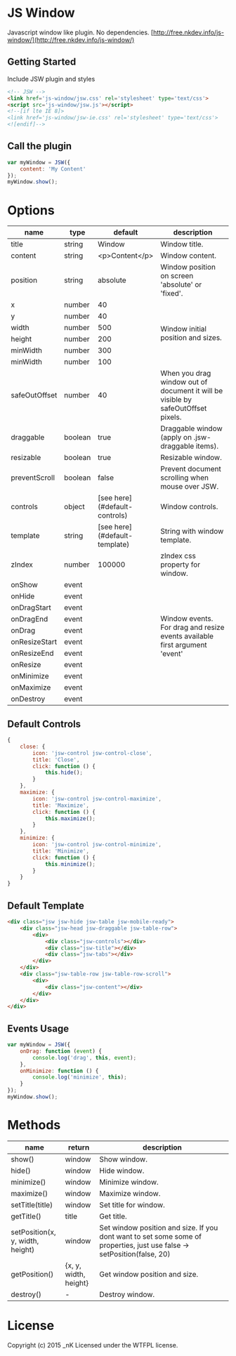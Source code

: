 # JS Window
Javascript window like plugin. No dependencies. [http://free.nkdev.info/js-window/](http://free.nkdev.info/js-window/)

## Getting Started
Include JSW plugin and styles
```html
<!-- JSW -->
<link href='js-window/jsw.css' rel='stylesheet' type='text/css'>
<script src='js-window/jsw.js'></script>
<!--[if lte IE 8]>
<link href='js-window/jsw-ie.css' rel='stylesheet' type='text/css'>
<![endif]-->
```

## Call the plugin
```javascript
var myWindow = JSW({
    content: 'My Content'
});
myWindow.show();
```

# Options
<table class='table table-bordered table-striped'>
    <thead>
        <tr>
            <th>name</th>
            <th>type</th>
            <th>default</th>
            <th style='width: 60%;'>description</th>
        </tr>
    </thead>
    <tbody>
        <tr>
            <td>title</td>
            <td>string</td>
            <td>Window</td>
            <td>Window title.</td>
        </tr>
        <tr>
            <td>content</td>
            <td>string</td>
            <td>&lt;p>Content&lt;/p></td>
            <td>Window content.</td>
        </tr>
        <tr>
            <td>position</td>
            <td>string</td>
            <td>absolute</td>
            <td>Window position on screen 'absolute' or 'fixed'.</td>
        </tr>
        <tr>
            <td>x</td>
            <td>number</td>
            <td>40</td>
            <td rowspan='6'>Window initial position and sizes.</td>
        </tr>
        <tr>
            <td>y</td>
            <td>number</td>
            <td>40</td>
        </tr>
        <tr>
            <td>width</td>
            <td>number</td>
            <td>500</td>
        </tr>
        <tr>
            <td>height</td>
            <td>number</td>
            <td>200</td>
        </tr>
        <tr>
            <td>minWidth</td>
            <td>number</td>
            <td>300</td>
        </tr>
        <tr>
            <td>minWidth</td>
            <td>number</td>
            <td>100</td>
        </tr>
        <tr>
            <td>safeOutOffset</td>
            <td>number</td>
            <td>40</td>
            <td>When you drag window out of document it will be visible by safeOutOffset pixels.</td>
        </tr>
        <tr>
            <td>draggable</td>
            <td>boolean</td>
            <td>true</td>
            <td>Draggable window (apply on .jsw-draggable items).</td>
        </tr>
        <tr>
            <td>resizable</td>
            <td>boolean</td>
            <td>true</td>
            <td>Resizable window.</td>
        </tr>
        <tr>
            <td>preventScroll</td>
            <td>boolean</td>
            <td>false</td>
            <td>Prevent document scrolling when mouse over JSW.</td>
        </tr>
        <tr>
            <td>controls</td>
            <td>object</td>
            <td>[see here](#default-controls)</td>
            <td>Window controls.</td>
        </tr>
        <tr>
            <td>template</td>
            <td>string</td>
            <td>[see here](#default-template)</td>
            <td>String with window template.</td>
        </tr>
        <tr>
            <td>zIndex</td>
            <td>number</td>
            <td>100000</td>
            <td>zIndex css property for window.</td>
        </tr>
        <tr>
            <td>onShow</td>
            <td>event</td>
            <td></td>
            <td rowspan='10'>Window events. For drag and resize events available first argument 'event'</td>
        </tr>
        <tr>
            <td>onHide</td>
            <td>event</td>
            <td></td>
        </tr>
        <tr>
            <td>onDragStart</td>
            <td>event</td>
            <td></td>
        </tr>
        <tr>
            <td>onDragEnd</td>
            <td>event</td>
            <td></td>
        </tr>
        <tr>
            <td>onDrag</td>
            <td>event</td>
            <td></td>
        </tr>
        <tr>
            <td>onResizeStart</td>
            <td>event</td>
            <td></td>
        </tr>
        <tr>
            <td>onResizeEnd</td>
            <td>event</td>
            <td></td>
        </tr>
        <tr>
            <td>onResize</td>
            <td>event</td>
            <td></td>
        </tr>
        <tr>
            <td>onMinimize</td>
            <td>event</td>
            <td></td>
        </tr>
        <tr>
            <td>onMaximize</td>
            <td>event</td>
            <td></td>
        </tr>
        <tr>
            <td>onDestroy</td>
            <td>event</td>
            <td></td>
        </tr>
    </tbody>
</table>

## Default Controls
```javascript
{
    close: {
        icon: 'jsw-control jsw-control-close',
        title: 'Close',
        click: function () {
            this.hide();
        }
    },
    maximize: {
        icon: 'jsw-control jsw-control-maximize',
        title: 'Maximize',
        click: function () {
            this.maximize();
        }
    },
    minimize: {
        icon: 'jsw-control jsw-control-minimize',
        title: 'Minimize',
        click: function () {
            this.minimize();
        }
    }
}
```

## Default Template
```html
<div class="jsw jsw-hide jsw-table jsw-mobile-ready">
    <div class="jsw-head jsw-draggable jsw-table-row">
        <div>
            <div class="jsw-controls"></div>
            <div class="jsw-title"></div>
            <div class="jsw-tabs"></div>
        </div>
    </div>
    <div class="jsw-table-row jsw-table-row-scroll">
        <div>
            <div class="jsw-content"></div>
        </div>
    </div>
</div>
```

## Events Usage
```javascript
var myWindow = JSW({
    onDrag: function (event) {
        console.log('drag', this, event);
    },
    onMinimize: function () {
        console.log('minimize', this);
    }
});
myWindow.show();
```

# Methods
<table class='table table-bordered table-striped'>
    <thead>
        <tr>
            <th>name</th>
            <th>return</th>
            <th style='width: 60%;'>description</th>
        </tr>
    </thead>
    <tbody>
        <tr>
            <td>show()</td>
            <td>window</td>
            <td>Show window.</td>
        </tr>
        <tr>
            <td>hide()</td>
            <td>window</td>
            <td>Hide window.</td>
        </tr>
        <tr>
            <td>minimize()</td>
            <td>window</td>
            <td>Minimize window.</td>
        </tr>
        <tr>
            <td>maximize()</td>
            <td>window</td>
            <td>Maximize window.</td>
        </tr>
        <tr>
            <td>setTitle(title)</td>
            <td>window</td>
            <td>Set title for window.</td>
        </tr>
        <tr>
            <td>getTitle()</td>
            <td>title</td>
            <td>Get title.</td>
        </tr>
        <tr>
            <td>setPosition(x, y, width, height)</td>
            <td>window</td>
            <td>Set window position and size. If you dont want to set some some of properties, just use false -> setPosition(false, 20)</td>
        </tr>
        <tr>
            <td>getPosition()</td>
            <td>{x, y, width, height}</td>
            <td>Get window position and size.</td>
        </tr>
        <tr>
            <td>destroy()</td>
            <td>-</td>
            <td>Destroy window.</td>
        </tr>
    </tbody>
</table>

# License
Copyright (c) 2015 _nK Licensed under the WTFPL license.
